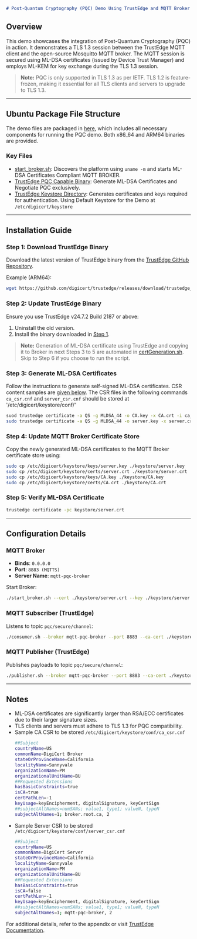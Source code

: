 ```markdown
# Post-Quantum Cryptography (PQC) Demo Using TrustEdge and MQTT Broker secured by ML-DSA certificates 
```

## Overview
This demo showcases the integration of Post-Quantum Cryptography (PQC) in action. It demonstrates a TLS 1.3 session between the TrustEdge MQTT client and the open-source Mosquitto MQTT broker. The MQTT session is secured using ML-DSA certificates (issued by Device Trust Manager) and employs ML-KEM for key exchange during the TLS 1.3 session.

> **Note:** PQC is only supported in TLS 1.3 as per IETF. TLS 1.2 is feature-frozen, making it essential for all TLS clients and servers to upgrade to TLS 1.3.

---

## Ubuntu Package File Structure
The demo files are packaged in [here](https://github.com/digicert/trustedge/tree/master/examples/pqc-demo), which includes all necessary components for running the PQC demo. Both x86_64 and ARM64 binaries are provided.

### Key Files
- [start_broker.sh](https://github.com/digicert/trustedge/blob/master/examples/pqc-demo/start_broker.sh): Discovers the platform using `uname -m` and starts ML-DSA Certificates Compliant MQTT BROKER.
- [TrustEdge PQC Capable Binary](https://github.com/digicert/trustedge/releases/tag/trustedge_24.7.2-2187): Generate ML-DSA Certificates and Negotiate PQC exclusively.
- [TrustEdge Keystore Directory](https://dev.digicert.com/en/trustedge/install-and-configure/manage-the-keystore.html): Generates certificates and keys required for authentication. Using Default Keystore for the Demo at `/etc/digicert/keystore`

---

## Installation Guide

### Step 1: Download TrustEdge Binary
Download the latest version of TrustEdge binary from the [TrustEdge GitHub Repository](https://github.com/digicert/trustedge/releases/tag/trustedge_24.7.2-2187).

Example (ARM64):
```bash
wget https://github.com/digicert/trustedge/releases/download/trustedge_24.7.2-2187/trustedge_24.7.2-2187.arm.deb
```

### Step 2: Update TrustEdge Binary
Ensure you use TrustEdge v24.7.2 Build 2187 or above:
1. Uninstall the old version.
2. Install the binary downloaded in [Step 1](#installation-guide).

> **Note:** Generation of ML-DSA certificate using TrustEdge and copying it to Broker in next Steps 3 to 5 are automated in [certGeneration.sh](https://github.com/digicert/trustedge/blob/master/examples/pqc-demo/keyCert.sh). Skip to Step 6 if you choose to run the script.

### Step 3: Generate ML-DSA Certificates
Follow the instructions to generate self-signed ML-DSA certificates. CSR content samples are [given below](#notes). The CSR files in the following commands `ca_csr.cnf` and `server_csr.cnf` should be stored at '/etc/digicert/keystore/conf/'

```bash
suod trustedge certificate -a QS -g MLDSA_44 -o CA.key -x CA.crt -i ca_csr.cnf -da 3651 
sudo trustedge certificate -a QS -g MLDSA_44 -o server.key -x server.crt -i server_csr.cnf -da 3651 -sk CA.key -sc CA.crt
```

### Step 4: Update MQTT Broker Certificate Store
Copy the newly generated ML-DSA certificates to the MQTT Broker certificate store using:
```bash
sudo cp /etc/digicert/keystore/keys/server.key ./keystore/server.key
sudo cp /etc/digicert/keystore/certs/server.crt ./keystore/server.crt
sudo cp /etc/digicert/keystore/keys/CA.key ./keystore/CA.key
sudo cp /etc/digicert/keystore/certs/CA.crt ./keystore/CA.crt
```

### Step 5: Verify ML-DSA Certificate
```bash
trustedge certificate -pc keystore/server.crt
```

---

## Configuration Details

### MQTT Broker
- **Binds**: `0.0.0.0`
- **Port**: `8883 (MQTTS)`
- **Server Name**: `mqtt-pqc-broker`

Start Broker:
```bash
./start_broker.sh --cert ./keystore/server.crt --key ./keystore/server.key
```

### MQTT Subscriber (TrustEdge)
Listens to topic `pqc/secure/channel`:
```bash
./consumer.sh --broker mqtt-pqc-broker --port 8883 --ca-cert ./keystore/CA.crt
```

### MQTT Publisher (TrustEdge)
Publishes payloads to topic `pqc/secure/channel`:
```bash
./publisher.sh --broker mqtt-pqc-broker --port 8883 --ca-cert ./keystore/CA.crt
```

---

## Notes
- ML-DSA certificates are significantly larger than RSA/ECC certificates due to their larger signature sizes.
- TLS clients and servers must adhere to TLS 1.3 for PQC compatibility.
- Sample CA CSR to be stored `/etc/digicert/keystore/conf/ca_csr.cnf`
  ```bash
  ##Subject
  countryName=US
  commonName=DigiCert Broker
  stateOrProvinceName=California
  localityName=Sunnyvale
  organizationName=PM
  organizationalUnitName=BU
  ##Requested Extensions
  hasBasicConstraints=true
  isCA=true
  certPathLen=-1
  keyUsage=keyEncipherment, digitalSignature, keyCertSign
  ##subjectAltNames=numSANs; value1, type1; valueN, typeN
  subjectAltNames=1; broker.root.ca, 2
  ```
- Sample Server CSR to be stored `/etc/digicert/keystore/conf/server_csr.cnf`
  ```bash
  ##Subject
  countryName=US
  commonName=DigiCert Server
  stateOrProvinceName=California
  localityName=Sunnyvale
  organizationName=PM
  organizationalUnitName=BU
  ##Requested Extensions
  hasBasicConstraints=true
  isCA=false
  certPathLen=-1
  keyUsage=keyEncipherment, digitalSignature, keyCertSign
  ##subjectAltNames=numSANs; value1, type1; valueN, typeN
  subjectAltNames=1; mqtt-pqc-broker, 2
  ```

For additional details, refer to the appendix or visit [TrustEdge Documentation](https://dev.digicert.com/en/trustedge.html).



